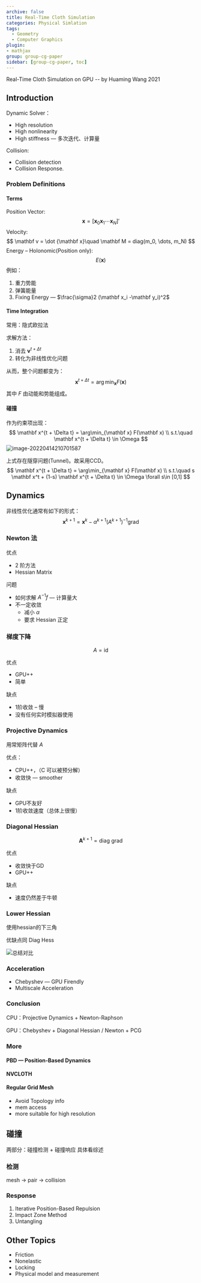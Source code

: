 ```yaml
---
archive: false
title: Real-Time Cloth Simulation
categories: Physical Simlation
tags:
  - Geometry
  - Computer Graphics
plugin:
- mathjax
group: group-cg-paper
sidebar: [group-cg-paper, toc]
---
```


Real-Time Cloth Simulation on GPU -- by Huaming Wang 2021

<!-- more -->

## Introduction

Dynamic Solver：

- High resolution
- High nonlinearity
- High stiffness — 多次迭代、计算量

Collision:

- Collision detection
- Collision Response.

### Problem Definitions

#### Terms

Position Vector:
$$
\mathbf x = [\mathbf x_0 \mathbf x_1 \cdots \mathbf x_N]'
$$
Velocity:
$$
\mathbf v = \dot {\mathbf x}\quad \mathbf M = diag(m_0, \dots, m_N)
$$
Energy – Holonomic(Position only):
$$
E(\mathbf x)
$$
例如：

1. 重力势能
2. 弹簧能量
3. Fixing Energy — $\frac{\sigma}2 (\mathbf x_i -\mathbf y_i)^2$

#### Time Integration

常用：隐式欧拉法

求解方法：

1. 消去 $\mathbf v^{t + \Delta t}$
2. 转化为非线性优化问题

从而，整个问题都变为：
$$
\mathbf x^{t + \Delta t} = \arg\min_{\mathbf x} F(\mathbf x)
$$
其中 $F$ 由动能和势能组成。

#### 碰撞

作为约束项出现：
$$
\mathbf x^{t + \Delta t} = \arg\min_{\mathbf x} F(\mathbf x) \\
s.t.\quad \mathbf x^{t + \Delta t} \in \Omega
$$
![image-20220414210701587](ClothSimu/image-20220414210701587.png)

上式存在隧穿问题(Tunnel)。故采用CCD。
$$
\mathbf x^{t + \Delta t} = \arg\min_{\mathbf x} F(\mathbf x) \\
s.t.\quad s \mathbf x^t + (1-s)  \mathbf x^{t + \Delta t} \in \Omega \forall s\in [0,1]
$$

## Dynamics

非线性优化通常有如下的形式：
$$
\mathbf x ^{k+1} = \mathbf x^k - \alpha^{k + 1} \left(A^{k+1}\right)^{-1} \mathrm{grad}
$$

###  Newton 法

优点

- 2 阶方法
- Hessian Matrix

问题

- 如何求解 $A^{-1}f$  — 计算量大
- 不一定收敛
  - 减小 $\alpha$
  - 要求 Hessian 正定

### 梯度下降

$$
A = \mathrm{id}
$$

优点

- GPU++
- 简单

缺点

- 1阶收敛 – 慢
- 没有任何实时模拟器使用

### Projective Dynamics

用常矩阵代替 $A$

优点：

- CPU++，（C 可以被预分解）
- 收敛快 — smoother

缺点

- GPU不友好
- 1阶收敛速度（总体上很慢）

### Diagonal Hessian

$$
\mathbf A^{k+1} = \mathrm{diag\ grad}
$$

优点

- 收敛快于GD
- GPU++

缺点

- 速度仍然差于牛顿

### Lower Hessian

使用hessian的下三角

优缺点同 Diag Hess

![总结对比](ClothSimu/image-20220414212056199.png)

### Acceleration

- Chebyshev — GPU Firendly
- Multiscale Acceleration

### Conclusion

CPU：Projective Dynamics + Newton-Raphson

GPU：Chebyshev + Diagonal Hessian / Newton + PCG

### More

#### PBD — Position-Based Dynamics

**NVCLOTH**

#### Regular Grid Mesh

- Avoid Topology info
- mem access
- more suitable for high resolution

## 碰撞

两部分：碰撞检测 + 碰撞响应 具体看综述

### 检测

mesh -> pair -> collision

### Response

1. Iterative Position-Based Repulsion
2. Impact Zone Method
3. Untangling

## Other Topics

- Friction
- Nonelastic
- Locking
- Physical model and measurement

